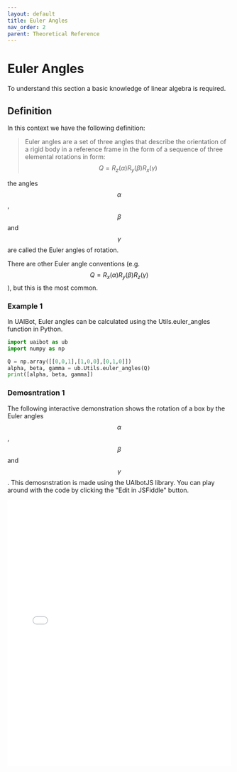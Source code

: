 ```yaml
---
layout: default
title: Euler Angles
nav_order: 2
parent: Theoretical Reference
---
```


# Euler Angles

To understand this section a basic knowledge of linear algebra is required.

## Definition

In this context we have the following definition:

> Euler angles are a set of three angles that describe the orientation of a rigid body in a reference frame in the form of a sequence of three elemental rotations in form:
$$Q = R_z(\alpha)R_y(\beta)R_x(\gamma)$$

the angles $$\alpha$$, $$\beta$$ and $$\gamma$$ are called the Euler angles of rotation.

There are other Euler angle conventions (e.g. $$Q = R_x(\alpha)R_y(\beta)R_z(\gamma)$$), but this is the most common.

### Example 1

In UAIBot, Euler angles can be calculated using the Utils.euler_angles function in Python.

```python
import uaibot as ub
import numpy as np

Q = np.array([[0,0,1],[1,0,0],[0,1,0]])
alpha, beta, gamma = ub.Utils.euler_angles(Q)
print([alpha, beta, gamma])
```

### Demosntration 1

The following interactive demonstration shows the rotation of a box by the Euler angles $$\alpha$$, $$\beta$$ and $$\gamma$$. This demosnstration is made using the UAIbotJS library. You can play around with the code by clicking the "Edit in JSFiddle" button.

<iframe width="100%" height="600px" src="//jsfiddle.net/UAIbot/tycnm73b/24/embedded/result/" allowfullscreen="allowfullscreen" allowpaymentrequest frameborder="0"></iframe>
